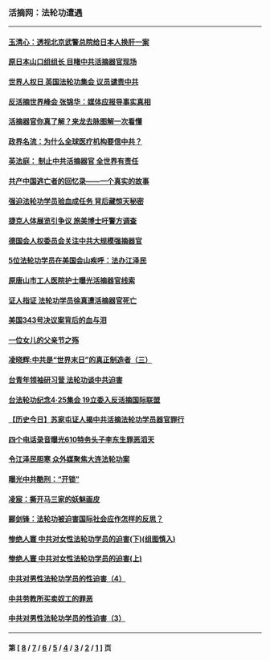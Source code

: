 ### 活摘网：法轮功遭遇
---
#### [玉清心：透视北京武警总院给日本人换肝一案](../../pages/nf5881/n13771978.md?01210430) 
#### [原日本山口组组长 目睹中共活摘器官现场](../../pages/nf5881/n13767360.md?01210430) 
#### [世界人权日 英国法轮功集会 议员谴责中共](../../pages/nf5881/n13431763.md?01210430) 
#### [反活摘世界峰会 张锦华：媒体应报导事实真相](../../pages/nf5881/n13278502.md?01210430) 
#### [活摘器官你真了解？来龙去脉图解一次看懂](../../pages/nf5881/n13013820.md?01210430) 
#### [政界名流：为什么全球医疗机构要信中共？](../../pages/nf5881/n11945479.md?01210430) 
#### [英法庭： 制止中共活摘器官 全世界有责任](../../pages/nf5881/n11330691.md?01210430) 
#### [共产中国逃亡者的回忆录——一个真实的故事](../../pages/nf5881/n10918649.md?01210430) 
#### [强迫法轮功学员验血成任务 背后藏惊天秘密](../../pages/nf5881/n4252384.md?01210430) 
#### [捷克人体展览引争议 旅美博士吁警方调查](../../pages/nf5881/n9429187.md?01210430) 
#### [德国会人权委员会关注中共大规模强摘器官](../../pages/nf5881/n8418950.md?01210430) 
#### [5位法轮功学员在美国会山疾呼：法办江泽民](../../pages/nf5881/n8101519.md?01210430) 
#### [原唐山市工人医院护士曝光活摘器官线索](../../pages/nf5881/n8076384.md?01210430) 
#### [证人指证 法轮功学员徐真遭活摘器官死亡](../../pages/nf5881/n8042467.md?01210430) 
#### [美国343号决议案背后的血与泪](../../pages/nf5881/n8020684.md?01210430) 
#### [一位女儿的父亲节之殇](../../pages/nf5881/n8014122.md?01210430) 
#### [凌晓辉:中共是“世界末日”的真正制造者（三）](../../pages/nf5881/n4210333.md?01210430) 
#### [台青年领袖研习营 法轮功谈中共迫害](../../pages/nf5881/n4141857.md?01210430) 
#### [台法轮功纪念4‧25集会 19立委入反活摘国际联盟](../../pages/nf5881/n4141821.md?01210430) 
#### [【历史今日】苏家屯证人揭中共活摘法轮功学员器官罪行](../../pages/nf5881/n4135912.md?01210430) 
#### [四个电话录音曝光610特务头子李东生罪恶滔天](../../pages/nf5881/n4040060.md?01210430) 
#### [令江泽民胆寒 众外媒聚焦大连法轮功案](../../pages/nf5881/n3932671.md?01210430) 
#### [曝光中共酷刑：“开锁”](../../pages/nf5881/n3889373.md?01210430) 
#### [凌宸：撕开马三家的妖魅画皮](../../pages/nf5881/n3849369.md?01210430) 
#### [郦剑锋：法轮功被迫害国际社会应作怎样的反思？](../../pages/nf5881/n3824560.md?01210430) 
#### [惨绝人寰 中共对女性法轮功学员的迫害(下)(组图慎入)](../../pages/nf5881/n3816285.md?01210430) 
#### [惨绝人寰 中共对女性法轮功学员的迫害(上)](../../pages/nf5881/n3815374.md?01210430) 
#### [中共对男性法轮功学员的性迫害（4）](../../pages/nf5881/n3769144.md?01210430) 
#### [中共劳教所买卖奴工的罪恶](../../pages/nf5881/n3769378.md?01210430) 
#### [中共对男性法轮功学员的性迫害（3）](../../pages/nf5881/n3768231.md?01210430) 

---
#### 第 [ [8](./8.md?01210430) / [7](./7.md?01210430) / [6](./6.md?01210430) / [5](./5.md?01210430) / [4](./4.md?01210430) / [3](./3.md?01210430) / [2](./2.md?01210430) / [1](./1.md?01210430) ] 页
